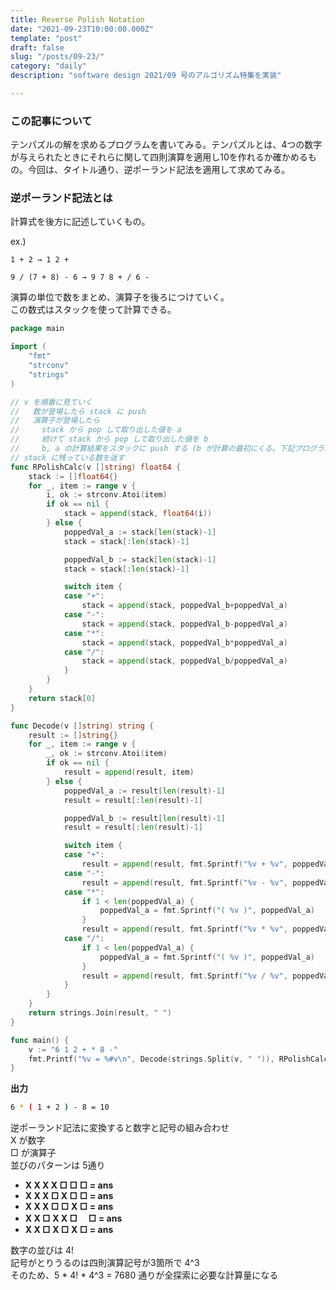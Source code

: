 ```yaml
---
title: Reverse Polish Notation
date: "2021-09-23T10:00:00.000Z"
template: "post"
draft: false
slug: "/posts/09-23/"
category: "daily"
description: "software design 2021/09 号のアルゴリズム特集を実装"

---
```


### この記事について

テンパズルの解を求めるプログラムを書いてみる。テンパズルとは、4つの数字が与えられたときにそれらに関して四則演算を適用し10を作れるか確かめるもの。今回は、タイトル通り、逆ポーランド記法を適用して求めてみる。  

### 逆ポーランド記法とは

計算式を後方に記述していくもの。

ex.)

```
1 + 2 → 1 2 +

9 / (7 + 8) - 6 → 9 7 8 + / 6 -
```

演算の単位で数をまとめ、演算子を後ろにつけていく。  
この数式はスタックを使って計算できる。  

```go
package main

import (
	"fmt"
	"strconv"
	"strings"
)

// v を順番に見ていく
//   数が登場したら stack に push
//   演算子が登場したら
//     stack から pop して取り出した値を a
//     続けて stack から pop して取り出した値を b
//     b, a の計算結果をスタックに push する (b が計算の最初にくる。下記プログラム参照)
// stack に残っている数を返す
func RPolishCalc(v []string) float64 {
	stack := []float64{}
	for _, item := range v {
		i, ok := strconv.Atoi(item)
		if ok == nil {
			stack = append(stack, float64(i))
		} else {
			poppedVal_a := stack[len(stack)-1]
			stack = stack[:len(stack)-1]

			poppedVal_b := stack[len(stack)-1]
			stack = stack[:len(stack)-1]

			switch item {
			case "+":
				stack = append(stack, poppedVal_b+poppedVal_a)
			case "-":
				stack = append(stack, poppedVal_b-poppedVal_a)
			case "*":
				stack = append(stack, poppedVal_b*poppedVal_a)
			case "/":
				stack = append(stack, poppedVal_b/poppedVal_a)
			}
		}
	}
	return stack[0]
}

func Decode(v []string) string {
	result := []string{}
	for _, item := range v {
		_, ok := strconv.Atoi(item)
		if ok == nil {
			result = append(result, item)
		} else {
			poppedVal_a := result[len(result)-1]
			result = result[:len(result)-1]

			poppedVal_b := result[len(result)-1]
			result = result[:len(result)-1]

			switch item {
			case "+":
				result = append(result, fmt.Sprintf("%v + %v", poppedVal_b, poppedVal_a))
			case "-":
				result = append(result, fmt.Sprintf("%v - %v", poppedVal_b, poppedVal_a))
			case "*":
				if 1 < len(poppedVal_a) {
					poppedVal_a = fmt.Sprintf("( %v )", poppedVal_a)
				}
				result = append(result, fmt.Sprintf("%v * %v", poppedVal_b, poppedVal_a))
			case "/":
				if 1 < len(poppedVal_a) {
					poppedVal_a = fmt.Sprintf("( %v )", poppedVal_a)
				}
				result = append(result, fmt.Sprintf("%v / %v", poppedVal_b, poppedVal_a))
			}
		}
	}
	return strings.Join(result, " ")
}

func main() {
	v := "6 1 2 + * 8 -"
	fmt.Printf("%v = %#v\n", Decode(strings.Split(v, " ")), RPolishCalc(strings.Split(v, " ")))
}
```

**出力**

```bash
6 * ( 1 + 2 ) - 8 = 10
```

逆ポーランド記法に変換すると数字と記号の組み合わせ  
X が数字  
□ が演算子  
並びのパターンは 5通り



- **X X X X □ □ □ = ans**
- **X X X □ X □ □ = ans**
- **X X X □ □ X □ = ans**
- **X X □ X X □　 □ = ans**
- **X X □ X □ X □ = ans**

数字の並びは 4!  
記号がとりうるのは四則演算記号が3箇所で 4^3  
そのため、5 * 4! * 4^3 = 7680 通りが全探索に必要な計算量になる